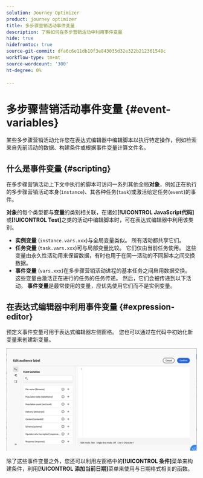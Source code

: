 ```yaml
---
solution: Journey Optimizer
product: journey optimizer
title: 多步骤营销活动事件变量
description: 了解如何在多步营销活动中利用事件变量
hide: true
hidefromtoc: true
source-git-commit: dfa6c6e11db10f3e843035d32e322b212361548c
workflow-type: tm+mt
source-wordcount: '300'
ht-degree: 0%

---
```


# 多步骤营销活动事件变量 {#event-variables}

某些多步骤营销活动允许您在表达式编辑器中编辑脚本以执行特定操作，例如检索来自先前活动的数据、构建条件或根据事件变量计算文件名。

## 什么是事件变量 {#scripting}

在多步骤营销活动上下文中执行的脚本可访问一系列其他全局&#x200B;**对象**，例如正在执行的多步骤营销活动本身(`ìnstance`)、其各种任务(`task`)或激活给定任务(`event`)的事件。

**对象**&#x200B;的每个类型都与&#x200B;**变量**&#x200B;的类别相关联，在诸如&#x200B;**[!UICONTROL JavaScript代码]**&#x200B;或&#x200B;**[!UICONTROL Test]**&#x200B;之类的活动中编辑脚本时，可在表达式编辑器中利用该类别。

* **实例变量** (`instance.vars.xxx`)与全局变量类似。 所有活动都共享它们。
* **任务变量** (`task.vars.xxx`)可与局部变量比较。 它们仅由当前任务使用。 这些变量由永久性活动用来保留数据，有时也用于在同一活动的不同脚本之间交换数据。
* **事件变量** (`vars.xxx`)在多步骤营销活动进程的基本任务之间启用数据交换。 这些变量由激活正在进行的任务的任务传递。 然后，它们会被传递到以下活动。 **事件变量**&#x200B;是最常使用的变量，应优先使用它们而不是实例变量。

## 在表达式编辑器中利用事件变量 {#expression-editor}

预定义事件变量可用于表达式编辑器左侧窗格。 您也可以通过在代码中初始化新变量来创建新变量。

![](assets/event-variables.png)

除了这些事件变量之外，您还可以利用左窗格中的&#x200B;**[!UICONTROL 条件]**&#x200B;菜单来构建条件，利用&#x200B;**[!UICONTROL 添加当前日期]**&#x200B;菜单来使用与日期格式相关的函数。
